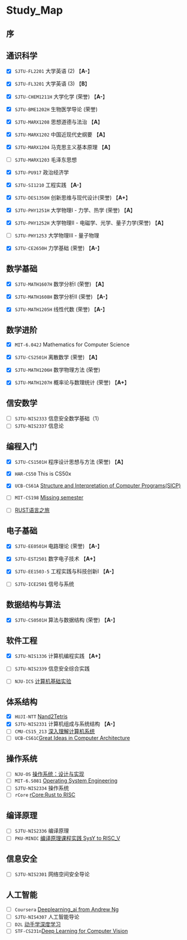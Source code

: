 # Study_Map

## 序

## 通识科学
  - [x] `SJTU-FL2201` 大学英语 (2) 【**A-**】
  - [x] `SJTU-FL3201` 大学英语 (3) 【**B**】
  - [x] `SJTU-CHEM1211H` 大学化学 (荣誉) 【**A-**】
  - [x] `SJTU-BME1202H` 生物医学导论 (荣誉)
  - [x] `SJTU-MARX1208` 思想道德与法治  【**A**】
  - [x] `SJTU-MARX1202` 中国近现代史纲要  【**A**】
  - [x] `SJTU-MARX1204` 马克思主义基本原理 【**A**】
  - [ ] `SJTU-MARX1203` 毛泽东思想
  - [x] `SJTU-PU917` 政治经济学
  - [x] `SJTU-SI1210` 工程实践  【**A-**】
  - [x] `SJTU-DES1350H` 创新思维与现代设计(荣誉)  【**A+**】
  - [x] `SJTU-PHY1251H` 大学物理I - 力学、热学 (荣誉) 【**A**】
  - [x] `SJTU-PHY1252H` 大学物理II - 电磁学、光学、量子力学(荣誉) 【**A**】
  - [ ] `SJTU-PHY1253` 大学物理III - 量子物理
  - [x] `SJTU-CE2650H` 力学基础 (荣誉) 【**A-**】



## 数学基础
  - [x] `SJTU-MATH1607H` 数学分析I (荣誉) 【**A**】
  - [x] `SJTU-MATH1608H` 数学分析II (荣誉) 【**A-**】
  - [x] `SJTU-MATH1205H` 线性代数 (荣誉) 【**A-**】


## 数学进阶
  - [x] `MIT-6.042J` Mathematics for Computer Science
  - [x] `SJTU-CS2501H` 离散数学 (荣誉) 【**A**】
  - [x] `SJTU-MATH1206H` 数学物理方法 (荣誉) 
  - [x] `SJTU-MATH1207H` 概率论与数理统计 (荣誉) 【**A+**】


## 信安数学
  - [ ] `SJTU-NIS2333` 信息安全数学基础（1）
  - [ ] `SJTU-NIS2337` 信息论

## 编程入门
  - [x] `SJTU-CS1501H` 程序设计思想与方法 (荣誉) 【**A**】
  - [x] `HAR-CS50` This is CS50x
  - [x] `UCB-CS61A` [Structure and Interpretation of Computer Programs(SICP)](https://inst.eecs.berkeley.edu/~cs61a/sp21/)
  - [ ] `MIT-CS198` [Missing semester](https://missing-semester-cn.github.io/)
  - [ ] [RUST语言之旅](https://tourofrust.com/05_zh-cn.html)


## 电子基础
  - [x] `SJTU-EE0501H` 电路理论 (荣誉) 【**A-**】
  - [x] `SJTU-EST2501` 数字电子技术 【**A+**】
  - [x] `SJTU-EE1503-5` 工程实践与科技创新I 【**A-**】
  - [ ] `SJTU-ICE2501` 信号与系统



## 数据结构与算法
  - [x] `SJTU-CS0501H` 算法与数据结构 (荣誉) 【**A-**】


## 软件工程
  - [x] `SJTU-NIS1336` 计算机编程实践 【**A+**】
  - [ ] `SJTU-NIS2339` 信息安全综合实践 
  - [ ] `NJU-ICS` [计算机基础实验](https://nju-projectn.github.io/ics-pa-gitbook/ics2021/index.html) 


## 体系结构
  - [x] `HUJI-NTT` [Nand2Tetris](https://www.coursera.org/)
  - [x] `SJTU-NIS2331` 计算机组成与系统结构 【**A-**】
  - [ ] `CMU-CS15_213` [深入理解计算机系统](http://csapp.cs.cmu.edu/3e/labs.html)
  - [ ] `UCB-CS61C`[Great Ideas in Computer Architecture](https://inst.eecs.berkeley.edu/~cs61c/fa21/)

## 操作系统
  - [ ] `NJU-OS` [操作系统：设计与实现](http://jyywiki.cn/OS/2021/)
  - [ ] `MIT-6.S081` [Operating System Engineering](https://pdos.csail.mit.edu/6.S081/2021/schedule.html)
  - [ ] `SJTU-NIS2334` 操作系统
  - [ ] `rCore` [rCore:Rust to RISC](http://rcore-os.cn/rCore-Tutorial-Book-v3/index.html)
## 编译原理
  - [ ] `SJTU-NIS2336` 编译原理
  - [ ] `PKU-MINIC` [编译原理课程实践 SysY to RISC_V](https://pku-minic.github.io/online-doc/#/preface/)
## 信息安全
  - [ ] `SJTU-NIS2301` 网络空间安全导论

## 人工智能
  - [ ] `Coursera` [Deeplearning_ai from Andrew Ng](https://www.coursera.org/deeplearning-ai)
  - [ ] `SJTU-NIS4307` 人工智能导论
  - [ ] `D2L` [动手学深度学习](https://zh-v2.d2l.ai/index.html)
  - [ ] `STF-CS231n`[Deep Learning for Computer Vision](http://cs231n.stanford.edu/schedule.html)
